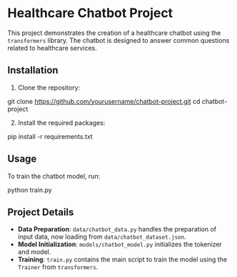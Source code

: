 # Healthcare Chatbot Project

This project demonstrates the creation of a healthcare chatbot using the `transformers` library. The chatbot is designed to answer common questions related to healthcare services.


## Installation

1. Clone the repository:

git clone https://github.com/yourusername/chatbot-project.git
cd chatbot-project

2. Install the required packages:

pip install -r requirements.txt

## Usage

To train the chatbot model, run:

python train.py


## Project Details

- **Data Preparation**: `data/chatbot_data.py` handles the preparation of input data, now loading from `data/chatbot_dataset.json`.
- **Model Initialization**: `models/chatbot_model.py` initializes the tokenizer and model.
- **Training**: `train.py` contains the main script to train the model using the `Trainer` from `transformers`.


